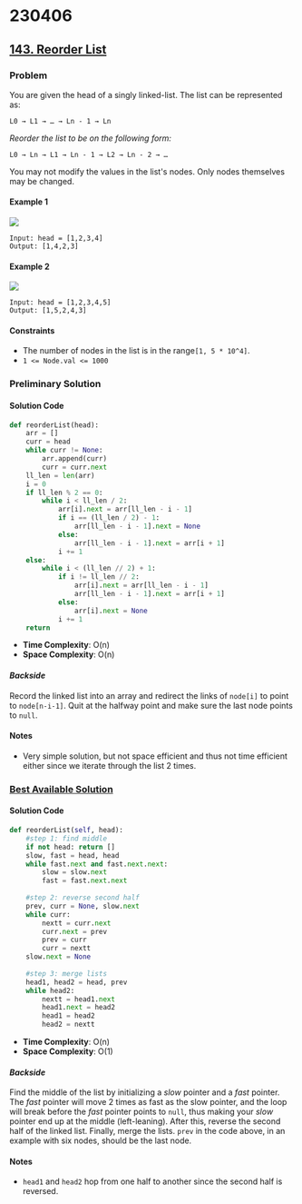 # 230406

## [143. Reorder List](https://leetcode.com/problems/reorder-list/)
### Problem
You are given the head of a singly linked-list. The list can be represented as:

`L0 → L1 → … → Ln - 1 → Ln`

_Reorder the list to be on the following form:_

`L0 → Ln → L1 → Ln - 1 → L2 → Ln - 2 → …`

You may not modify the values in the list's nodes. Only nodes themselves may be changed.
#### Example 1
![](https://assets.leetcode.com/uploads/2021/03/04/reorder1linked-list.jpg)
```
Input: head = [1,2,3,4]
Output: [1,4,2,3]
```

#### Example 2
![](https://assets.leetcode.com/uploads/2021/03/09/reorder2-linked-list.jpg)
```
Input: head = [1,2,3,4,5]
Output: [1,5,2,4,3]
```

#### Constraints
- The number of nodes in the list is in the range`[1, 5 * 10^4]`.
- `1 <= Node.val <= 1000`

### Preliminary Solution

#### Solution Code
```py
def reorderList(head):
    arr = []
    curr = head
    while curr != None:
        arr.append(curr)
        curr = curr.next
    ll_len = len(arr)
    i = 0
    if ll_len % 2 == 0:
        while i < ll_len / 2:
            arr[i].next = arr[ll_len - i - 1]
            if i == (ll_len / 2) - 1:
                arr[ll_len - i - 1].next = None
            else:
                arr[ll_len - i - 1].next = arr[i + 1]
            i += 1
    else:
        while i < (ll_len // 2) + 1:
            if i != ll_len // 2:
                arr[i].next = arr[ll_len - i - 1]
                arr[ll_len - i - 1].next = arr[i + 1]
            else:
                arr[i].next = None
            i += 1
    return
```
- __Time Complexity__: O(n)
- __Space Complexity__: O(n)

#### _Backside_
Record the linked list into an array and redirect the links of `node[i]` to point to `node[n-i-1]`. Quit at the halfway point and make sure the last node points to `null`.

#### Notes
- Very simple solution, but not space efficient and thus not time efficient either since we iterate through the list 2 times.

### [Best Available Solution](https://leetcode.com/problems/reorder-list/solutions/44992/java-solution-with-3-steps/?orderBy=most_votes)

#### Solution Code
```py
def reorderList(self, head):
    #step 1: find middle
    if not head: return []
    slow, fast = head, head
    while fast.next and fast.next.next:
        slow = slow.next
        fast = fast.next.next
    
    #step 2: reverse second half
    prev, curr = None, slow.next
    while curr:
        nextt = curr.next
        curr.next = prev
        prev = curr
        curr = nextt    
    slow.next = None
    
    #step 3: merge lists
    head1, head2 = head, prev
    while head2:
        nextt = head1.next
        head1.next = head2
        head1 = head2
        head2 = nextt
```
- __Time Complexity__: O(n)
- __Space Complexity__: O(1)

#### _Backside_
Find the middle of the list by initializing a _slow_ pointer and a _fast_ pointer. The _fast_ pointer will move 2 times as fast as the slow pointer, and the loop will break before the _fast_ pointer points to `null`, thus making your _slow_ pointer end up at the middle (left-leaning). After this, reverse the second half of the linked list. Finally, merge the lists. `prev` in the code above, in an example with six nodes, should be the last node.

#### Notes
- `head1` and `head2` hop from one half to another since the second half is reversed.

